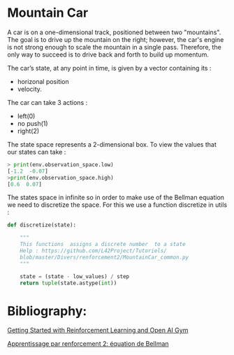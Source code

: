 # Mountain Car

A car is on a one-dimensional track, positioned between two "mountains". The goal is to drive up the mountain on the right; however, the car's engine is not strong enough to scale the mountain in a single pass. Therefore, the only way to succeed is to drive back and forth to build up momentum.

The car’s state, at any point in time, is given by a vector containing its :

- horizonal position 
- velocity.


The car can take 3 actions : 
- left(0) 
- no push(1) 
- right(2)

The state space represents a 2-dimensional box.
To view the values that our states can take : 


```python
> print(env.observation_space.low)
[-1.2  -0.07]
>print(env.observation_space.high)
[0.6  0.07]

```
The states space in infinite so in order to make use of the Bellman equation we need to discretize the space.
For this we use a function discretize in utils :

```python
def discretize(state):

    """
    This functions  assigns a discrete number  to a state 
    Help : https://github.com/L42Project/Tutoriels/
    blob/master/Divers/renforcement2/MountainCar_common.py
    """

    state = (state - low_values) / step
    return tuple(state.astype(int))
```    


# Bibliography:

[Getting Started with Reinforcement Learning and Open AI Gym](https://towardsdatascience.com/getting-started-with-reinforcement-learning-and-open-ai-gym-c289aca874f)

[Apprentissage par renforcement 2: équation de Bellman](https://www.youtube.com/watch?v=4Ak6OyehqJc&t=251s)
